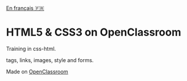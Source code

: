<div stye="text-align: centr;">
<a href="README-fr.md">En français 🇫🇷</a>
</div>

# HTML5 & CSS3 on OpenClassroom

Training in css-html. 

tags, links, images, style and forms.

Made on [OpenClassroom](https://openclassrooms.com/fr/courses/1603881-creez-votre-site-web-avec-html5-et-css3)